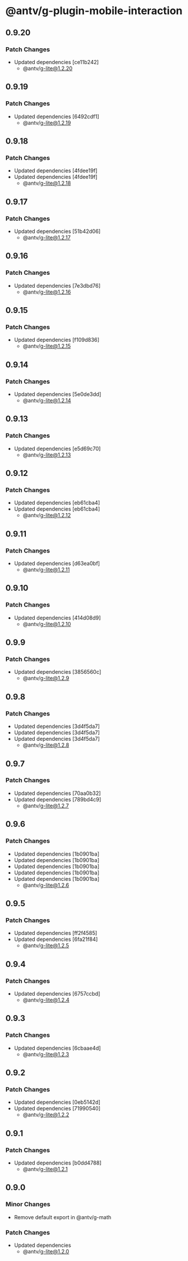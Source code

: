 # @antv/g-plugin-mobile-interaction

## 0.9.20

### Patch Changes

-   Updated dependencies [ce11b242]
    -   @antv/g-lite@1.2.20

## 0.9.19

### Patch Changes

-   Updated dependencies [6492cdf1]
    -   @antv/g-lite@1.2.19

## 0.9.18

### Patch Changes

-   Updated dependencies [4fdee19f]
-   Updated dependencies [4fdee19f]
    -   @antv/g-lite@1.2.18

## 0.9.17

### Patch Changes

-   Updated dependencies [51b42d06]
    -   @antv/g-lite@1.2.17

## 0.9.16

### Patch Changes

-   Updated dependencies [7e3dbd76]
    -   @antv/g-lite@1.2.16

## 0.9.15

### Patch Changes

-   Updated dependencies [f109d836]
    -   @antv/g-lite@1.2.15

## 0.9.14

### Patch Changes

-   Updated dependencies [5e0de3dd]
    -   @antv/g-lite@1.2.14

## 0.9.13

### Patch Changes

-   Updated dependencies [e5d69c70]
    -   @antv/g-lite@1.2.13

## 0.9.12

### Patch Changes

-   Updated dependencies [eb61cba4]
-   Updated dependencies [eb61cba4]
    -   @antv/g-lite@1.2.12

## 0.9.11

### Patch Changes

-   Updated dependencies [d63ea0bf]
    -   @antv/g-lite@1.2.11

## 0.9.10

### Patch Changes

-   Updated dependencies [414d08d9]
    -   @antv/g-lite@1.2.10

## 0.9.9

### Patch Changes

-   Updated dependencies [3856560c]
    -   @antv/g-lite@1.2.9

## 0.9.8

### Patch Changes

-   Updated dependencies [3d4f5da7]
-   Updated dependencies [3d4f5da7]
-   Updated dependencies [3d4f5da7]
    -   @antv/g-lite@1.2.8

## 0.9.7

### Patch Changes

-   Updated dependencies [70aa0b32]
-   Updated dependencies [789bd4c9]
    -   @antv/g-lite@1.2.7

## 0.9.6

### Patch Changes

-   Updated dependencies [1b0901ba]
-   Updated dependencies [1b0901ba]
-   Updated dependencies [1b0901ba]
-   Updated dependencies [1b0901ba]
-   Updated dependencies [1b0901ba]
    -   @antv/g-lite@1.2.6

## 0.9.5

### Patch Changes

-   Updated dependencies [ff2f4585]
-   Updated dependencies [6fa21f84]
    -   @antv/g-lite@1.2.5

## 0.9.4

### Patch Changes

-   Updated dependencies [6757ccbd]
    -   @antv/g-lite@1.2.4

## 0.9.3

### Patch Changes

-   Updated dependencies [6cbaae4d]
    -   @antv/g-lite@1.2.3

## 0.9.2

### Patch Changes

-   Updated dependencies [0eb5142d]
-   Updated dependencies [71990540]
    -   @antv/g-lite@1.2.2

## 0.9.1

### Patch Changes

-   Updated dependencies [b0dd4788]
    -   @antv/g-lite@1.2.1

## 0.9.0

### Minor Changes

-   Remove default export in @antv/g-math

### Patch Changes

-   Updated dependencies
    -   @antv/g-lite@1.2.0
